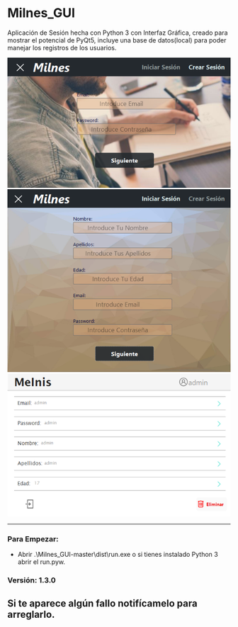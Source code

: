 # Milnes_GUI
Aplicación de Sesión hecha con Python 3 con Interfaz Gráfica, creado para mostrar el potencial de PyQt5, incluye una base de datos(local) para poder manejar los registros de los usuarios.

![Ejemplo1](./ejm1.PNG)
![Ejemplo2](./ejm2.PNG)
![Ejemplo3](./ejm3.PNG)
***

### Para Empezar:
- Abrir .\Milnes_GUI-master\dist\run.exe o si tienes instalado Python 3 abrir el run.pyw.
 ### Versión: 1.3.0

## Si te aparece algún fallo notifícamelo para arreglarlo.
